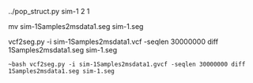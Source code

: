 ../pop_struct.py sim-1 2 1

mv sim-1Samples2msdata1.seg sim-1.seg

vcf2seg.py -i sim-1Samples2msdata1.vcf -seqlen 30000000
diff 1Samples2msdata1.seg sim-1.seg

``~bash
vcf2seg.py -i sim-1Samples2msdata1.gvcf -seqlen 30000000
diff 1Samples2msdata1.seg sim-1.seg
``
